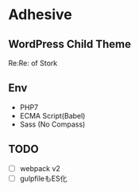 # Adhesive

## WordPress Child Theme

Re:Re: of Stork

## Env

- PHP7
- ECMA Script(Babel)
- Sass (No Compass)

## TODO

- [ ] webpack v2
- [ ] gulpfileもES化
